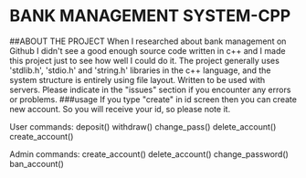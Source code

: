 # BANK MANAGEMENT SYSTEM-CPP
##ABOUT THE PROJECT
When I researched about bank management on Github I didn't see a good enough source code written in c++ and I made this project just to see how well I could do it. The project generally uses 'stdlib.h', 'stdio.h' and 'string.h' libraries in the c++ language, and the system structure is entirely using file layout. Written to be used with servers. Please indicate in the "issues" section if you encounter any errors or problems.
###usage
If you type "create" in id screen then you can create new account. So you will receive your id, so please note it.

User commands: deposit() withdraw() change_pass() delete_account() create_account()

Admin commands: create_account() delete_account() change_password() ban_account()
